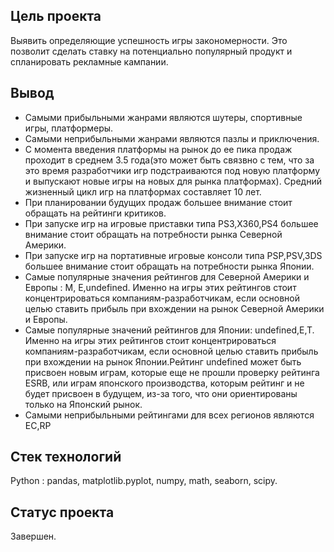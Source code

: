
  ## Цель проекта
Выявить определяющие успешность игры закономерности. Это позволит сделать ставку на потенциально популярный продукт и спланировать рекламные кампании.

## Вывод 
* Самыми прибыльными жанрами являются шутеры, спортивные игры, платформеры.
* Самыми неприбыльными жанрами являются пазлы и приключения.
* C момента введения платформы на рынок до ее пика продаж проходит в среднем 3.5 года(это может быть связвно с тем, что за это время разработчики игр подстраиваются под новую платформу и выпускают новые игры на новых для рынка платформах). Средний жизненный цикл игр на платформах составляет 10 лет.
* При планировании будущих продаж большее внимание стоит обращать на рейтинги критиков.
* При запуске игр на игровые приставки типа PS3,X360,PS4 большее внимание стоит обращать на потребности рынка Северной Америки.
* При запуске игр на портативные игровые консоли типа PSP,PSV,3DS большее внимание стоит обращать на потребности рынка Японии.
* Самые популярные значения рейтингов для Северной Америки и Европы : M, E,undefined. Именно на игры этих рейтингов стоит концентрироваться компаниям-разработчикам, если основной целью ставить прибыль при вхождении на рынок Северной Америки и Европы.
* Самые популярные значений рейтингов для Японии: undefined,E,T. Именно на игры этих рейтингов стоит концентрироваться компаниям-разработчикам, если основной целью ставить прибыль при вхождении на рынок Японии.Рейтинг undefined может быть присвоен новым играм, которые еще не прошли проверку рейтинга ESRB, или играм японского производства, которым рейтинг и не будет присвоен в будущем, из-за того, что они ориентированы только на Японский рынок.
* Самыми неприбыльными рейтингами для всех регионов являются EC,RP

## Стек технологий
Python : pandas, matplotlib.pyplot, numpy, math, seaborn, scipy.

## Статус проекта
Завершен.
